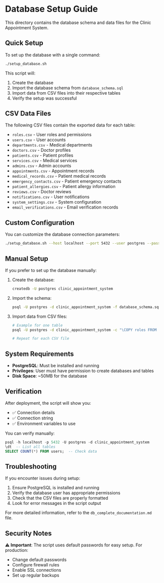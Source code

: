 # Database Setup Guide

This directory contains the database schema and data files for the Clinic Appointment System.

## Quick Setup

To set up the database with a single command:

```bash
./setup_database.sh
```

This script will:
1. Create the database
2. Import the database schema from `database_schema.sql`
3. Import data from CSV files into their respective tables
4. Verify the setup was successful

## CSV Data Files

The following CSV files contain the exported data for each table:

- `roles.csv` - User roles and permissions
- `users.csv` - User accounts
- `departments.csv` - Medical departments
- `doctors.csv` - Doctor profiles
- `patients.csv` - Patient profiles
- `services.csv` - Medical services
- `admins.csv` - Admin accounts
- `appointments.csv` - Appointment records
- `medical_records.csv` - Patient medical records
- `emergency_contacts.csv` - Patient emergency contacts
- `patient_allergies.csv` - Patient allergy information
- `reviews.csv` - Doctor reviews
- `notifications.csv` - User notifications
- `system_settings.csv` - System configuration
- `email_verifications.csv` - Email verification records

## Custom Configuration

You can customize the database connection parameters:

```bash
./setup_database.sh --host localhost --port 5432 --user postgres --password your_password --database clinic_appointment_system
```

## Manual Setup

If you prefer to set up the database manually:

1. Create the database:
   ```bash
   createdb -U postgres clinic_appointment_system
   ```

2. Import the schema:
   ```bash
   psql -U postgres -d clinic_appointment_system -f database_schema.sql
   ```

3. Import data from CSV files:
   ```bash
   # Example for one table
   psql -U postgres -d clinic_appointment_system -c "\COPY roles FROM 'roles.csv' WITH CSV"
   
   # Repeat for each CSV file
   ```

## System Requirements

- **PostgreSQL**: Must be installed and running
- **Privileges**: User must have permission to create databases and tables
- **Disk Space**: ~50MB for the database

## Verification

After deployment, the script will show you:
- ✅ Connection details
- ✅ Connection string
- ✅ Environment variables to use

You can verify manually:
```sql
psql -h localhost -p 5432 -U postgres -d clinic_appointment_system
\dt  -- List all tables
SELECT COUNT(*) FROM users;  -- Check data
```

## Troubleshooting

If you encounter issues during setup:

1. Ensure PostgreSQL is installed and running
2. Verify the database user has appropriate permissions
3. Check that the CSV files are properly formatted
4. Look for error messages in the script output

For more detailed information, refer to the `db_complete_documentation.md` file.

## Security Notes

⚠️ **Important**: The script uses default passwords for easy setup. For production:

- Change default passwords
- Configure firewall rules
- Enable SSL connections
- Set up regular backups 